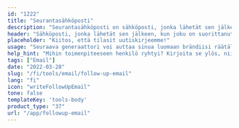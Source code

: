 ```yaml
---
id: "1222"
title: "Seurantasähköposti"
description: "Seurantasähköposti on sähköposti, jonka lähetät sen jälkeen, kun joku on suorittanut jonkin toimenpiteen, kuten tilannut uutiskirjeesi, ladannut sisällön tai tehnyt ostoksen. Seurantasähköpostin tarkoituksena on rakentaa suhdetta toimenpiteen suorittaneeseen henkilöön ja saada hänet suorittamaan jokin toinen toimenpide, kuten vierailemaan verkkosivustollasi, osallistumaan tapahtumaan tai tekemään toinen ostos."
header: "Sähköposti, jonka lähetät sen jälkeen, kun joku on suorittanut jonkin toimenpiteen."
placeholder: "Kiitos, että tilasit uutiskirjeemme!"
usage: "Seuraava generaattori voi auttaa sinua luomaan brändiisi räätälöidyn seurantasähköpostin."
help_hint: "Mihin toimenpiteeseen henkilö ryhtyi? Kirjoita se ylös, niin teemme siitä seurantasähköpostin."
tags: ["Email"]
date: "2022-03-28"
slug: "/fi/tools/email/follow-up-email"
lang: "fi"
icon: "writeFollowUpEmail"
tone: false
templateKey: 'tools-body'
product_type: "37"
url: "/app/followup-email"
---
```

